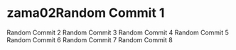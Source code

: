 # zama02Random Commit 1
Random Commit 2
Random Commit 3
Random Commit 4
Random Commit 5
Random Commit 6
Random Commit 7
Random Commit 8
